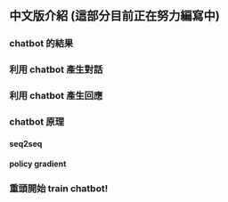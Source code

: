 ## 中文版介紹 (這部分目前正在努力編寫中)

### chatbot 的結果

### 利用 chatbot 產生對話

### 利用 chatbot 產生回應

### chatbot 原理

#### seq2seq
#### policy gradient

### 重頭開始 train chatbot!
